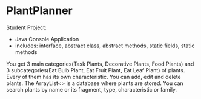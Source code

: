 # PlantPlanner
Student Project:

- Java Console Application
- includes: interface, abstract class, abstract methods, static fields, static methods

You get 3 main categories(Task Plants, Decorative Plants, Food Plants) and 3 subcategories(Eat Bulb Plant, Eat Fruit Plant, Eat Leaf Plant) of plants. Every of them has its own characteristic.
You can add, edit and delete plants. The ArrayList<> is a database where plants are stored.
You can search plants by name or its fragment, type, characteristic or family.
